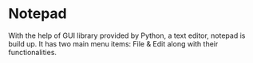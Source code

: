 # Notepad
With the help of GUI library provided by Python, a text editor, notepad is build up. It has two main menu items: File & Edit along with their functionalities.
